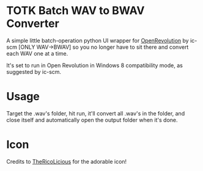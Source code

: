 # TOTK Batch WAV to BWAV Converter

A simple little batch-operation python UI wrapper for [OpenRevolution](https://github.com/ic-scm/openrevolution/) by ic-scm [ONLY WAV->BWAV] so you no longer have to sit there and convert each WAV one at a time.

It's set to run in Open Revolution in Windows 8 compatibility mode, as suggested by ic-scm.

# Usage

Target the .wav's folder, hit run, it'll convert all .wav's in the folder, and close itself and automatically open the output folder when it's done.

# Icon

Credits to [TheRicoLicious](https://github.com/TheRicoLicious) for the adorable icon!
